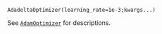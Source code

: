 ```
AdadeltaOptimizer(learning_rate=1e-3;kwargs...)
```

See [`AdamOptimizer`](@ref) for descriptions.
